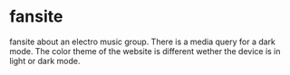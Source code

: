 # fansite
fansite about an electro music group.
There is a media query for a dark mode. The color theme of the website is different wether the device is in light or dark mode.
